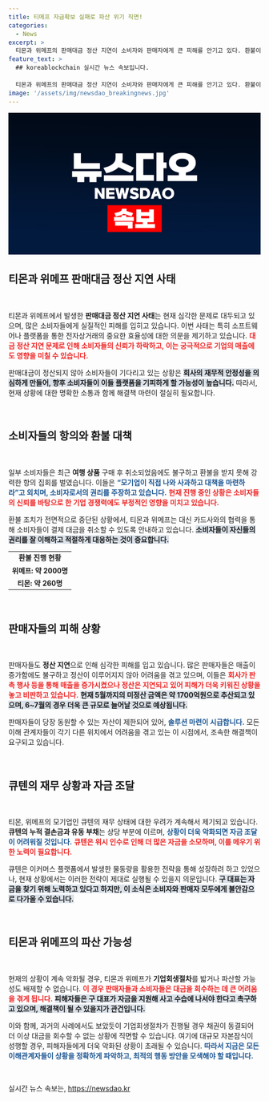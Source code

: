 ```yaml
---
title: 티메프 자금확보 실패로 파산 위기 직면!
categories:
  - News
excerpt: >
  티몬과 위메프의 판매대금 정산 지연이 소비자와 판매자에게 큰 피해를 안기고 있다. 환불이 중단된 상황에서 소비자들은 항의 집회를 열며 큐텐의 책임을 촉구하고 나섰다. 최악의 경우, 두 플랫폼의 파산 가능성이 거론되며 판매자들의 연쇄 부도 우려가 커지고 있다.
feature_text: >
  ## koreablockchain 실시간 뉴스 속보입니다.

  티몬과 위메프의 판매대금 정산 지연이 소비자와 판매자에게 큰 피해를 안기고 있다. 환불이 중단된 상황에서 소비자들은 항의 집회를 열며 큐텐의 책임을 촉구하고 나섰다. 최악의 경우, 두 플랫폼의 파산 가능성이 거론되며 판매자들의 연쇄 부도 우려가 커지고 있다.
image: '/assets/img/newsdao_breakingnews.jpg'
---
```


<p><img src="/assets/img/newsdao_breakingnews.jpg" alt="koreablockchain 속보" /></p>

<h2 data-ke-size="size26">티몬과 위메프 판매대금 정산 지연 사태</h2>

<p data-ke-size="size16">&nbsp;</p> 

<p>티몬과 위메프에서 발생한 <b>판매대금 정산 지연 사태</b>는 현재 심각한 문제로 대두되고 있으며, 많은 소비자들에게 실질적인 피해를 입히고 있습니다. 이번 사태는 특히 소프트웨어나 플랫폼을 통한 전자상거래의 중요한 효율성에 대한 의문을 제기하고 있습니다. <b><span style="color: #ee2323;">대금 정산 지연 문제로 인해 소비자들의 신뢰가 하락하고, 이는 궁극적으로 기업의 매출에도 영향을 미칠 수 있습니다.</span></b> </p>

<p>판매대금이 정산되지 않아 소비자들이 기다리고 있는 상황은 <b><span style="background-color: #21538527;">회사의 재무적 안정성을 의심하게 만들어, 향후 소비자들이 이들 플랫폼을 기피하게 할 가능성이 높습니다.</span></b> 따라서, 현재 상황에 대한 명확한 소통과 함께 해결책 마련이 절실히 필요합니다.</p>

<p data-ke-size="size16">&nbsp;</p> 

<h2 data-ke-size="size26">소비자들의 항의와 환불 대책</h2>

<p data-ke-size="size16">&nbsp;</p> 

<p>일부 소비자들은 최근 <b>여행 상품</b> 구매 후 취소되었음에도 불구하고 환불을 받지 못해 강력한 항의 집회를 벌였습니다. 이들은 <b><span style="color: #1a5490;">“모기업이 직접 나와 사과하고 대책을 마련하라”고 외치며, 소비자로서의 권리를 주장하고 있습니다.</span></b> <b><span style="color: #ee2323;">현재 진행 중인 상황은 소비자들의 신뢰를 바탕으로 한 기업 경쟁력에도 부정적인 영향을 미치고 있습니다.</span></b> </p>

<p>환불 조치가 전면적으로 중단된 상황에서, 티몬과 위메프는 대신 카드사와의 협력을 통해 소비자들이 결제 대금을 취소할 수 있도록 안내하고 있습니다. <b><span style="background-color: #21538527;">소비자들이 자신들의 권리를 잘 이해하고 적절하게 대응하는 것이 중요합니다.</span></b> </p>

<table>
    <tr>
        <td style="text-align: center; height: 17px;"><b>환불 진행 현황</b></td>
    </tr>
    <tr>
        <td style="text-align: center; height: 17px;"><b>위메프: 약 2000명</b></td>
    </tr>
    <tr>
        <td style="text-align: center; height: 17px;"><b>티몬: 약 260명</b></td>
    </tr>
</table>

<p data-ke-size="size16">&nbsp;</p> 

<h2 data-ke-size="size26">판매자들의 피해 상황</h2>

<p data-ke-size="size16">&nbsp;</p> 

<p>판매자들도 <b>정산 지연</b>으로 인해 심각한 피해를 입고 있습니다. 많은 판매자들은 매출이 증가함에도 불구하고 정산이 이루어지지 않아 어려움을 겪고 있으며, 이들은 <b><span style="color: #ee2323;">회사가 판촉 행사 등을 통해 매출을 증가시켰으나 정산은 지연되고 있어 피해가 더욱 키워진 상황을 놓고 비판하고 있습니다.</span></b> <b><span style="background-color: #21538527;">현재 5월까지의 미정산 금액은 약 1700억원으로 추산되고 있으며, 6~7월의 경우 더욱 큰 규모로 늘어날 것으로 예상됩니다.</span></b> </p>

<p>판매자들이 당장 동원할 수 있는 자산이 제한되어 있어, <b><span style="color: #1a5490;">솔루션 마련이 시급합니다.</span></b> 모든 이해 관계자들이 각기 다른 위치에서 어려움을 겪고 있는 이 시점에서, 조속한 해결책이 요구되고 있습니다.</p>

<p data-ke-size="size16">&nbsp;</p> 

<h2 data-ke-size="size26">큐텐의 재무 상황과 자금 조달</h2>

<p data-ke-size="size16">&nbsp;</p> 

<p>티몬, 위메프의 모기업인 큐텐의 재무 상태에 대한 우려가 계속해서 제기되고 있습니다. <b>큐텐의 누적 결손금과 유동 부채</b>는 상당 부분에 이르며, <b><span style="color: #1a5490;">상황이 더욱 악화되면 자금 조달이 어려워질 것입니다.</span></b> <b><span style="color: #ee2323;"> 큐텐은 위시 인수로 인해 더 많은 자금을 소모하며, 이를 메우기 위한 노력이 필요합니다.</span></b> </p>

<p>큐텐은 이커머스 플랫폼에서 발생한 물동량을 활용한 전략을 통해 성장하려 하고 있었으나, 현재 상황에서는 이러한 전략이 제대로 실행될 수 있을지 의문입니다. <b><span style="background-color: #21538527;">구 대표는 자금을 찾기 위해 노력하고 있다고 하지만, 이 소식은 소비자와 판매자 모두에게 불안감으로 다가올 수 있습니다.</span></b> </p>

<p data-ke-size="size16">&nbsp;</p> 

<h2 data-ke-size="size26">티몬과 위메프의 파산 가능성</h2>

<p data-ke-size="size16">&nbsp;</p> 

<p>현재의 상황이 계속 악화될 경우, 티몬과 위메프가 <b>기업회생절차</b>를 밟거나 파산할 가능성도 배제할 수 없습니다. <b><span style="color: #ee2323;">이 경우 판매자들과 소비자들은 대금을 회수하는 데 큰 어려움을 겪게 됩니다.</span></b> <b><span style="background-color: #21538527;">피해자들은 구 대표가 자금을 지원해 사고 수습에 나서야 한다고 촉구하고 있으며, 해결책이 될 수 있을지가 관건입니다.</span></b> </p>

<p>이와 함께, 과거의 사례에서도 보았듯이 기업회생절차가 진행될 경우 채권이 동결되어 더 이상 대금을 회수할 수 없는 상황에 직면할 수 있습니다. 여기에 대규모 자본잠식이 성행할 경우, 피해자들에게 더욱 악화된 상황이 초래될 수 있습니다. <b><span style="color: #1a5490;">따라서 지금은 모든 이해관계자들이 상황을 정확하게 파악하고, 최적의 행동 방안을 모색해야 할 때입니다.</span></b></p>

<p data-ke-size="size16">&nbsp;</p> 
실시간 뉴스 속보는, <a href="https://newsdao.kr" rel="dofollow">https://newsdao.kr</a>


